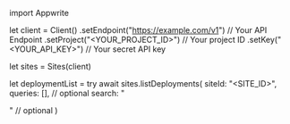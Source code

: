 import Appwrite

let client = Client()
    .setEndpoint("https://example.com/v1") // Your API Endpoint
    .setProject("<YOUR_PROJECT_ID>") // Your project ID
    .setKey("<YOUR_API_KEY>") // Your secret API key

let sites = Sites(client)

let deploymentList = try await sites.listDeployments(
    siteId: "<SITE_ID>",
    queries: [], // optional
    search: "<SEARCH>" // optional
)

